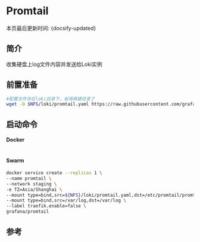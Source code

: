 # Promtail

本页最后更新时间: {docsify-updated}

## 简介

收集硬盘上log文件内容并发送给Loki实例



## 前置准备

```bash
#配置文件存在loki目录下，省得再建目录了
wget -O $NFS/loki/promtail.yaml https://raw.githubusercontent.com/grafana/loki/main/clients/cmd/promtail/promtail-docker-config.yaml
```

## 启动命令

<!-- tabs:start -->
#### **Docker**
```bash

```


#### **Swarm**
```bash
docker service create --replicas 1 \
--name promtail \
--network staging \
-e TZ=Asia/Shanghai \
--mount type=bind,src=${NFS}/loki/promtail.yaml,dst=/etc/promtail/promtail.yaml \
--mount type=bind,src=/var/log,dst=/var/log \
--label traefik.enable=false \
grafana/promtail
```

<!-- tabs:end -->



## 参考

